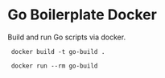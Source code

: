 # Go Boilerplate Docker

Build and run Go scripts via docker.

```
 docker build -t go-build .

 docker run --rm go-build
```
